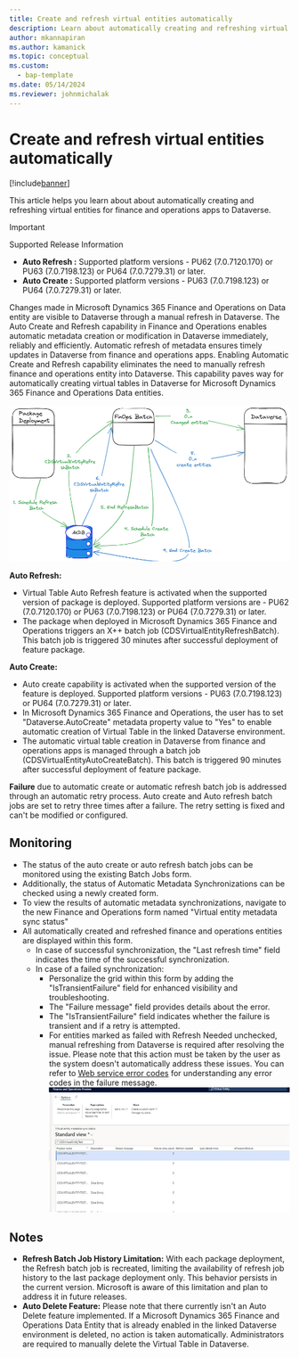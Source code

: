 ```yaml
---
title: Create and refresh virtual entities automatically
description: Learn about automatically creating and refreshing virtual entities for finance and operations apps to Dataverse.
author: mkannapiran
ms.author: kamanick
ms.topic: conceptual
ms.custom: 
  - bap-template
ms.date: 05/14/2024
ms.reviewer: johnmichalak
---
```


# Create and refresh virtual entities automatically


[!include[banner](../includes/banner.md)]

This article helps you learn about about automatically creating and refreshing virtual entities for finance and operations apps to Dataverse.

> [!IMPORTANT]
> Supported Release Information
>
> - **Auto Refresh :** Supported platform versions - PU62 (7.0.7120.170) or PU63 (7.0.7198.123) or PU64 (7.0.7279.31) or later. 
> - **Auto Create :** Supported platform versions - PU63 (7.0.7198.123) or PU64 (7.0.7279.31) or later.


Changes made in Microsoft Dynamics 365 Finance and Operations on Data entity are visible to Dataverse through a manual refresh in Dataverse. The Auto Create and Refresh capability in Finance and Operations enables automatic metadata creation or modification in Dataverse immediately, reliably and efficiently. Automatic refresh of metadata ensures timely updates in Dataverse from finance and operations apps. Enabling Automatic Create and Refresh capability eliminates the need to manually refresh finance and operations entity into Dataverse. This capability paves way for automatically creating virtual tables in Dataverse for Microsoft Dynamics 365 Finance and Operations Data entities.

![Architecture of virtual entities for auto create and refresh.](media/AutoCreate_Refresh_Overview.png)

**Auto Refresh:**
* Virtual Table Auto Refresh feature is activated when the supported version of package is deployed. Supported platform versions are - PU62 (7.0.7120.170) or PU63 (7.0.7198.123) or PU64 (7.0.7279.31) or later.
* The package when deployed in Microsoft Dynamics 365 Finance and Operations triggers an X++ batch job (CDSVirtualEntityRefreshBatch). This batch job is triggered 30 minutes after successful deployment of feature package.

**Auto Create:**
* Auto create capability is activated when the supported version of the feature is deployed. Supported platform versions - PU63 (7.0.7198.123) or PU64 (7.0.7279.31) or later.
* In Microsoft Dynamics 365 Finance and Operations, the user has to set "Dataverse.AutoCreate" metadata property value to "Yes" to enable automatic creation of Virtual Table in the linked Dataverse environment.
* The automatic virtual table creation in Dataverse from finance and operations apps is managed through a batch job (CDSVirtualEntityAutoCreateBatch). This batch is triggered 90 minutes after successful deployment of feature package.

**Failure** due to automatic create or automatic refresh batch job is addressed through an automatic retry process. Auto create and Auto refresh batch jobs are set to retry three times after a failure. The retry setting is fixed and can't be modified or configured. 

## Monitoring

* The status of the auto create or auto refresh batch jobs can be monitored using the existing Batch Jobs form.
* Additionally, the status of Automatic Metadata Synchronizations can be checked using a newly created form.
* To view the results of automatic metadata synchronizations, navigate to the new Finance and Operations form named "Virtual entity metadata sync status"
* All automatically created and refreshed finance and operations entities are displayed within this form.
  * In case of successful synchronization, the "Last refresh time" field indicates the time of the successful synchronization.
  * In case of a failed synchronization:
    * Personalize the grid within this form by adding the "IsTransientFailure" field for enhanced visibility and troubleshooting.
    * The "Failure message" field provides details about the error.
    * The "IsTransientFailure" field indicates whether the failure is transient and if a retry is attempted.
    * For entities marked as failed with Refresh Needed unchecked, manual refreshing from Dataverse is required after resolving the issue. Please note that this action must be taken by the user as the system doesn't automatically address these issues.  You can refer to [Web service error codes](/power-apps/developer/data-platform/reference/web-service-error-codes) for understanding any error codes in the failure message.
![Virtual entity metadata sync status form](media/VEMetadataSyncStatus.png)


## Notes
* **Refresh Batch Job History Limitation:** With each package deployment, the Refresh batch job is recreated, limiting the availability of refresh job history to the last package deployment only. This behavior persists in the current version. Microsoft is aware of this limitation and plan to address it in future releases.
* **Auto Delete Feature:** Please note that there currently isn't an Auto Delete feature implemented. If a Microsoft Dynamics 365 Finance and Operations Data Entity that is already enabled in the linked Dataverse environment is deleted, no action is taken automatically. Administrators are required to manually delete the Virtual Table in Dataverse.
